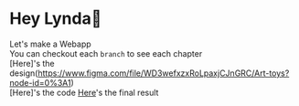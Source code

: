 # Hey Lynda👋
Let's make a Webapp\
You can checkout each `branch` to see each chapter\
[Here]'s the design(https://www.figma.com/file/WD3wefxzxRoLpaxjCJnGRC/Art-toys?node-id=0%3A1)\
[Here]'s the code
[Here](https://maranaho.github.io/arttoys-demo/)'s the final result
